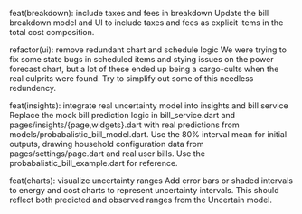 feat(breakdown): include taxes and fees in breakdown
Update the bill breakdown model and UI to include taxes and fees as explicit items in the total cost composition.

refactor(ui): remove redundant chart and schedule logic
We were trying to fix some state bugs in scheduled items and stying issues on the power forecast chart, but a lot of these ended up being a cargo-cults when the real culprits were found. Try to simplify out some of this needless redundency.

feat(insights): integrate real uncertainty model into insights and bill service
Replace the mock bill prediction logic in bill_service.dart and pages/insights/{page,widgets}.dart with real predictions from models/probabalistic_bill_model.dart.
Use the 80% interval mean for initial outputs, drawing household configuration data from pages/settings/page.dart and real user bills. Use the probabalistic_bill_example.dart for reference.

feat(charts): visualize uncertainty ranges
Add error bars or shaded intervals to energy and cost charts to represent uncertainty intervals. This should reflect both predicted and observed ranges from the Uncertain model.
